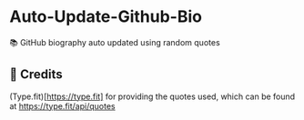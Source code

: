 # Auto-Update-Github-Bio
📚 GitHub biography auto updated using random quotes 


## 📝 Credits

(Type.fit)[https://type.fit] for providing the quotes used, which can be found at https://type.fit/api/quotes
